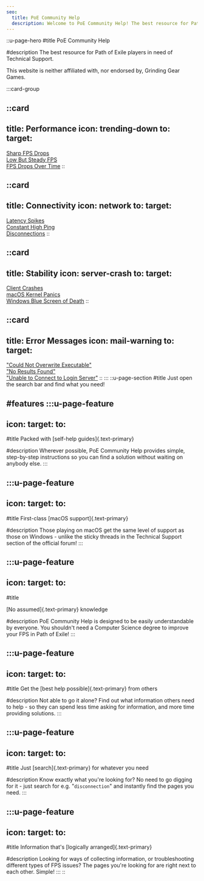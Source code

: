 ```yaml
---
seo:
  title: PoE Community Help
  description: Welcome to PoE Community Help! The best resource for Path of Exile players in need of Technical Support.
---
```


::u-page-hero
#title
PoE Community Help

#description
The best resource for Path of Exile players in need of Technical Support.

This website is neither affiliated with, nor endorsed by, Grinding Gear Games.

:::card-group

  ::card
  ---
  title: Performance
  icon: trending-down
  to:
  target:
  ---
  [Sharp FPS Drops](/troubleshooting/fps/inconsistent)<br>[Low But Steady FPS](/troubleshooting/fps/consistent)</br>[FPS Drops Over Time](troubleshooting/fps/drops-over-time)
  ::

  ::card
  ---
  title: Connectivity
  icon: network
  to:
  target:
  ---
  [Latency Spikes](/troubleshooting/lag/spikes)<br>[Constant High Ping](/troubleshooting/lag/constant)<br>[Disconnections](/troubleshooting/lag/disconnections)
  ::

  ::card
  ---
  title: Stability
  icon: server-crash
  to:
  target:
  ---
 [Client Crashes](/troubleshooting/crashes/client)<br>
 [macOS Kernel Panics](/troubleshooting/crashes/kernel-panic)<br>
 [Windows Blue Screen of Death](/troubleshooting/crashes/bsod)
  ::

  ::card
  ---
  title: Error Messages
  icon: mail-warning
  to:
  target:
  ---
  ["Could Not Overwrite Executable"](/troubleshooting/errors/could-not-overwrite-executable)<br>
  ["No Results Found"](/troubleshooting/errors/no-results-found)<br>
  ["Unable to Connect to Login Server"](/troubleshooting/errors/unable-to-connect-to-login-server)
  ::
:::
::u-page-section
#title
Just open the search bar and find what you need!

#features
  :::u-page-feature
  ---
  icon:
  target:
  to:
  ---
  #title
  Packed with [self-help guides]{.text-primary}
  
  #description
  Wherever possible, PoE Community Help provides simple, step-by-step instructions so you can find a solution without waiting on anybody else.
  :::

  :::u-page-feature
  ---
  icon:
  target:
  to:
  ---
  #title
  First-class [macOS support]{.text-primary}
  
  #description
  Those playing on macOS get the same level of support as those on Windows - unlike the sticky threads in the Technical Support section of the official forum!
  :::

  :::u-page-feature
  ---
  icon:
  target:
  to:
  ---
  #title
  
  [No assumed]{.text-primary} knowledge
  
  #description
  PoE Community Help is designed to be easily understandable by everyone. You shouldn't need a Computer Science degree to improve your FPS in Path of Exile!
  :::

  :::u-page-feature
  ---
  icon:
  target:
  to:
  ---
  #title
  Get the [best help possible]{.text-primary} from others
  
  #description
  Not able to go it alone? Find out what information others need to help - so they can spend less time asking for information, and more time providing solutions.
  :::

  :::u-page-feature
  ---
  icon:
  target:
  to:
  ---
  #title
  Just [search]{.text-primary} for whatever you need
  
  #description
  Know exactly what you're looking for? No need to go digging for it - just search for e.g. "`disconnection`" and instantly find the pages you need.
  :::

  :::u-page-feature
  ---
  icon:
  target:
  to:
  ---
  #title
  Information that's [logically arranged]{.text-primary}
  
  #description
  Looking for ways of collecting information, or troubleshooting different types of FPS issues? The pages you're looking for are right next to each other. Simple!
  :::
::
